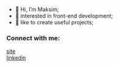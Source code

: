 - 👋 Hi, I’m Maksim;
- 👀 interested in front-end development;
- 🥅 like to create useful projects;

### Connect with me:

[site](https://maksim-semenov.ru)
<br />
[linkedin](https://www.linkedin.com/in/maksim-semenov-244398197)



